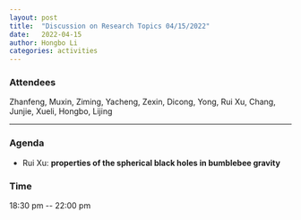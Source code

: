 ```yaml
---
layout: post
title:  "Discussion on Research Topics 04/15/2022"
date:   2022-04-15
author: Hongbo Li
categories: activities
---
```



### Attendees

Zhanfeng, Muxin, Ziming, Yacheng, Zexin, Dicong, Yong, Rui Xu, Chang, Junjie, Xueli, Hongbo, Lijing

---

### Agenda

- Rui Xu: **properties of the spherical black holes in bumblebee gravity**

  
       

 
             

### Time

18:30 pm -- 22:00 pm
